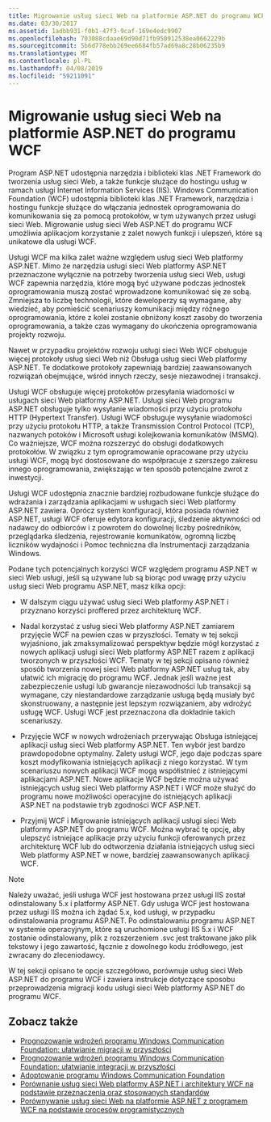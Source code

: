 ```yaml
---
title: Migrowanie usług sieci Web na platformie ASP.NET do programu WCF
ms.date: 03/30/2017
ms.assetid: 1adbb931-f0b1-47f3-9caf-169e4edc9907
ms.openlocfilehash: 703088cdaae69d90d71fb950912538ea0662229b
ms.sourcegitcommit: 5b6d778ebb269ee6684fb57ad69a8c28b06235b9
ms.translationtype: MT
ms.contentlocale: pl-PL
ms.lasthandoff: 04/08/2019
ms.locfileid: "59211091"
---
```

# <a name="migrating-aspnet-web-services-to-wcf"></a>Migrowanie usług sieci Web na platformie ASP.NET do programu WCF
Program ASP.NET udostępnia narzędzia i biblioteki klas .NET Framework do tworzenia usług sieci Web, a także funkcje służące do hostingu usług w ramach usługi Internet Information Services (IIS). Windows Communication Foundation (WCF) udostępnia biblioteki klas .NET Framework, narzędzia i hostingu funkcje służące do włączania jednostek oprogramowania do komunikowania się za pomocą protokołów, w tym używanych przez usługi sieci Web.  Migrowanie usług sieci Web ASP.NET do programu WCF umożliwia aplikacjom korzystanie z zalet nowych funkcji i ulepszeń, które są unikatowe dla usługi WCF.  
  
 Usługi WCF ma kilka zalet ważne względem usług sieci Web platformy ASP.NET. Mimo że narzędzia usługi sieci Web platformy ASP.NET przeznaczone wyłącznie na potrzeby tworzenia usług sieci Web, usługi WCF zapewnia narzędzia, które mogą być używane podczas jednostek oprogramowania muszą zostać wprowadzone komunikować się ze sobą. Zmniejsza to liczbę technologii, które deweloperzy są wymagane, aby wiedzieć, aby pomieścić scenariuszy komunikacji między różnego oprogramowania, które z kolei zostanie obniżony koszt zasoby do tworzenia oprogramowania, a także czas wymagany do ukończenia oprogramowania projekty rozwoju.  
  
 Nawet w przypadku projektów rozwoju usługi sieci Web WCF obsługuje więcej protokoły usług sieci Web niż Obsługa usług sieci Web platformy ASP.NET. Te dodatkowe protokoły zapewniają bardziej zaawansowanych rozwiązań obejmujące, wśród innych rzeczy, sesje niezawodnej i transakcji.  
  
 Usługi WCF obsługuje więcej protokołów przesyłania wiadomości w usługach sieci Web platformy ASP.NET. Usługi sieci Web programu ASP.NET obsługuje tylko wysyłanie wiadomości przy użyciu protokołu HTTP (Hypertext Transfer). Usługi WCF obsługuje wysyłanie wiadomości przy użyciu protokołu HTTP, a także Transmission Control Protocol (TCP), nazwanych potoków i Microsoft usługi kolejkowania komunikatów (MSMQ). Co ważniejsze, WCF można rozszerzyć do obsługi dodatkowych protokołów. W związku z tym oprogramowanie opracowane przy użyciu usługi WCF, mogą być dostosowane do współpracuje z szerszego zakresu innego oprogramowania, zwiększając w ten sposób potencjalne zwrot z inwestycji.  
  
 Usługi WCF udostępnia znacznie bardziej rozbudowane funkcje służące do wdrażania i zarządzania aplikacjami w usługach sieci Web platformy ASP.NET zawiera. Oprócz system konfiguracji, która posiada również ASP.NET, usługi WCF oferuje edytora konfiguracji, śledzenie aktywności od nadawcy do odbiorców i z powrotem do dowolnej liczby pośredników, przeglądarka śledzenia, rejestrowanie komunikatów, ogromną liczbę liczników wydajności i Pomoc techniczna dla Instrumentacji zarządzania Windows.  
  
 Podane tych potencjalnych korzyści WCF względem programu ASP.NET w sieci Web usługi, jeśli są używane lub są biorąc pod uwagę przy użyciu usług sieci Web programu ASP.NET, masz kilka opcji:  
  
-   W dalszym ciągu używać usług sieci Web platformy ASP.NET i przyznano korzyści proffered przez architekturę WCF.  
  
-   Nadal korzystać z usług sieci Web platformy ASP.NET zamiarem przyjęcie WCF na pewien czas w przyszłości. Tematy w tej sekcji wyjaśniono, jak zmaksymalizować perspektyw będzie mógł korzystać z nowych aplikacji usługi sieci Web platformy ASP.NET razem z aplikacji tworzonych w przyszłości WCF. Tematy w tej sekcji opisano również sposób tworzenia nowej sieci Web platformy ASP.NET usług tak, aby ułatwić ich migrację do programu WCF. Jednak jeśli ważne jest zabezpieczenie usługi lub gwarancje niezawodności lub transakcji są wymagane, czy niestandardowe zarządzanie usługą będą musiały być skonstruowany, a następnie jest lepszym rozwiązaniem, aby wdrożyć usługę WCF. Usługi WCF jest przeznaczona dla dokładnie takich scenariuszy.  
  
-   Przyjęcie WCF w nowych wdrożeniach przerywając Obsługa istniejącej aplikacji usług sieci Web platformy ASP.NET. Ten wybór jest bardzo prawdopodobne optymalny. Zalety usługi WCF, jego daje podczas spare koszt modyfikowania istniejących aplikacji z niego korzystać. W tym scenariuszu nowych aplikacji WCF mogą współistnieć z istniejącymi aplikacjami ASP.NET. Nowe aplikacje WCF będzie można używać istniejących usług sieci Web platformy ASP.NET i WCF może służyć do programu nowe możliwości operacyjne do istniejących aplikacji ASP.NET na podstawie tryb zgodności WCF ASP.NET.  
  
-   Przyjmij WCF i Migrowanie istniejących aplikacji usługi sieci Web platformy ASP.NET do programu WCF. Można wybrać tę opcję, aby ulepszyć istniejące aplikacje przy użyciu funkcji oferowanych przez architekturę WCF lub do odtworzenia działania istniejących usług sieci Web platformy ASP.NET w nowe, bardziej zaawansowanych aplikacji WCF.  
  
> [!NOTE]
>  Należy uważać, jeśli usługa WCF jest hostowana przez usługi IIS został odinstalowany 5.x i platformy ASP.NET. Gdy usługa WCF jest hostowana przez usługi IIS można ich żądać 5.x, kod usługi, w przypadku odinstalowania programu ASP.NET. Po odinstalowaniu programu ASP.NET w systemie operacyjnym, które są uruchomione usługi IIS 5.x i WCF zostanie odinstalowany, plik z rozszerzeniem .svc jest traktowane jako plik tekstowy i jego zawartość, łącznie z dowolnego kodu źródłowego, jest zwracany do zleceniodawcy.  
  
 W tej sekcji opisano te opcje szczegółowo, porównuje usług sieci Web ASP.NET do programu WCF i zawiera instrukcje dotyczące sposobu przeprowadzenia migracji kodu usługi sieci Web platformy ASP.NET do programu WCF.  
  
## <a name="see-also"></a>Zobacz także

- [Prognozowanie wdrożeń programu Windows Communication Foundation: ułatwianie migracji w przyszłości](../../../../docs/framework/wcf/feature-details/anticipating-adopting-wcf-migration.md)
- [Prognozowanie wdrożeń programu Windows Communication Foundation: ułatwianie integracji w przyszłości](../../../../docs/framework/wcf/feature-details/anticipating-adopting-the-wcf-easing-future-integration.md)
- [Adoptowanie programu Windows Communication Foundation](../../../../docs/framework/wcf/feature-details/adopting-wcf.md)
- [Porównanie usług sieci Web platformy ASP.NET i architektury WCF na podstawie przeznaczenia oraz stosowanych standardów](../../../../docs/framework/wcf/feature-details/comparing-aspnet-web-services-to-wcf-based-on-purpose-and-standards-used.md)
- [Porównywanie usług sieci Web na platformie ASP.NET z programem WCF na podstawie procesów programistycznych](../../../../docs/framework/wcf/feature-details/comparing-aspnet-web-services-to-wcf-based-on-development.md)
